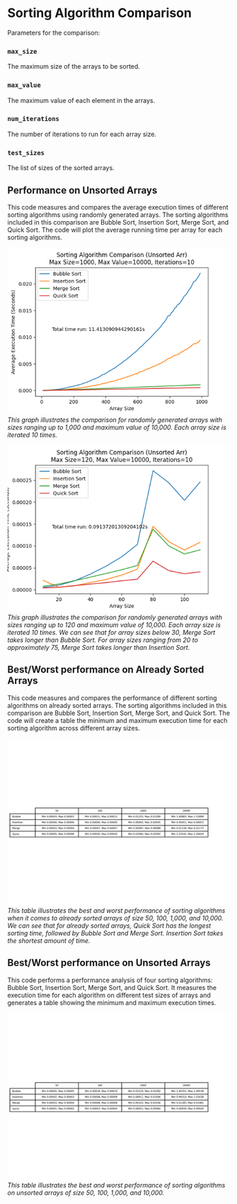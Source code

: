 # Sorting Algorithm Comparison

Parameters for the comparison:

### `max_size`
The maximum size of the arrays to be sorted.
### `max_value`
The maximum value of each element in the arrays.
### `num_iterations`
The number of iterations to run for each array size.
### `test_sizes`
The list of sizes of the sorted arrays.

## Performance on Unsorted Arrays

This code measures and compares the average execution times of different sorting algorithms using randomly generated arrays. The sorting algorithms included in this comparison are Bubble Sort, Insertion Sort, Merge Sort, and Quick Sort. The code will plot the average running time per array for each sorting algorithms.

![unsorted_10k](figure/unsorted_10k.png)
*This graph illustrates the comparison for randomly generated arrays with sizes ranging up to 1,000 and maximum value of 10,000. Each array size is iterated 10 times.*

![unsorted_120](figure/unsorted_120.png)
*This graph illustrates the comparison for randomly generated arrays with sizes ranging up to 120 and maximum value of 10,000. Each array size is iterated 10 times. We can see that for array sizes below 30, Merge Sort takes longer than Bubble Sort. For array sizes ranging from 20 to approximately 75, Merge Sort takes longer than Insertion Sort.*

## Best/Worst performance on Already Sorted Arrays

This code measures and compares the performance of different sorting algorithms on already sorted arrays. The sorting algorithms included in this comparison are Bubble Sort, Insertion Sort, Merge Sort, and Quick Sort. The code will create a table the minimum and maximum execution time for each sorting algorithm across different array sizes.

![already_sorted_arr](figure/already_sorted_arr.png)
*This table illustrates the best and worst performance of sorting algorithms when it comes to already sorted arrays of size 50, 100, 1,000, and 10,000. We can see that for already sorted arrays, Quick Sort has the longest sorting time, followed by Bubble Sort and Merge Sort. Insertion Sort takes the shortest amount of time.*

## Best/Worst performance on Unsorted Arrays

This code performs a performance analysis of four sorting algorithms: Bubble Sort, Insertion Sort, Merge Sort, and Quick Sort. It measures the execution time for each algorithm on different test sizes of arrays and generates a table showing the minimum and maximum execution times.

![min_max_table](figure/min_max_table.png)
*This table illustrates the best and worst performance of sorting algorithms on unsorted arrays of size 50, 100, 1,000, and 10,000.*
